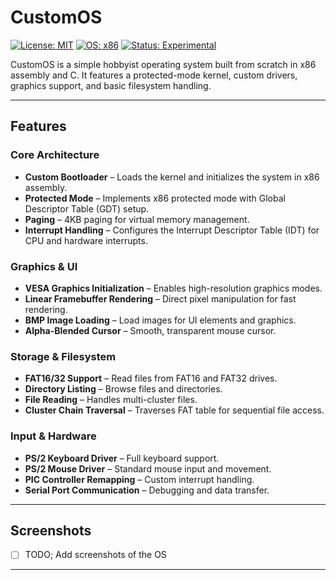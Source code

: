 # CustomOS

[![License: MIT](https://img.shields.io/badge/License-MIT-green.svg)](LICENSE)
[![OS: x86](https://img.shields.io/badge/Architecture-x86-blue.svg)](https://en.wikipedia.org/wiki/X86)
[![Status: Experimental](https://img.shields.io/badge/Status-Experimental-orange.svg)]()

CustomOS is a simple hobbyist operating system built from scratch in x86 assembly and C.
It features a protected-mode kernel, custom drivers, graphics support, and basic filesystem handling.  

---

## Features

### Core Architecture
- **Custom Bootloader** – Loads the kernel and initializes the system in x86 assembly.
- **Protected Mode** – Implements x86 protected mode with Global Descriptor Table (GDT) setup.
- **Paging** – 4KB paging for virtual memory management.
- **Interrupt Handling** – Configures the Interrupt Descriptor Table (IDT) for CPU and hardware interrupts.

### Graphics & UI
- **VESA Graphics Initialization** – Enables high-resolution graphics modes.
- **Linear Framebuffer Rendering** – Direct pixel manipulation for fast rendering.
- **BMP Image Loading** – Load images for UI elements and graphics.
- **Alpha-Blended Cursor** – Smooth, transparent mouse cursor.

### Storage & Filesystem
- **FAT16/32 Support** – Read files from FAT16 and FAT32 drives.
- **Directory Listing** – Browse files and directories.
- **File Reading** – Handles multi-cluster files.
- **Cluster Chain Traversal** – Traverses FAT table for sequential file access.

### Input & Hardware
- **PS/2 Keyboard Driver** – Full keyboard support.
- **PS/2 Mouse Driver** – Standard mouse input and movement.
- **PIC Controller Remapping** – Custom interrupt handling.
- **Serial Port Communication** – Debugging and data transfer.

---

## Screenshots

- [ ] TODO; Add screenshots of the OS

---
